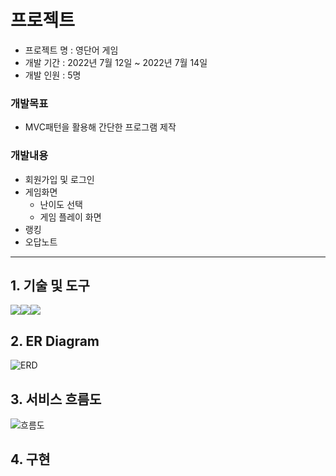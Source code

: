 # 프로젝트
- 프로젝트 명 : 영단어 게임
- 개발 기간 : 2022년 7월 12일 ~ 2022년 7월 14일
- 개발 인원 : 5명

### 개발목표
- MVC패턴을 활용해 간단한 프로그램 제작

### 개발내용
- 회원가입 및 로그인
- 게임화면
   - 난이도 선택
   - 게임 플레이 화면
- 랭킹
- 오답노트 
***


## 1. 기술 및 도구
<img src="https://img.shields.io/badge/JAVA-007396?style=for-the-badge&logo=java&logoColor=white"><img src="https://img.shields.io/badge/oracle-F80000?style=for-the-badge&logo=oracle&logoColor=white"><img src="https://img.shields.io/badge/Eclipse-2C2255?style=for-the-badge&logo=Eclipse%20IDE&logoColor=white">
## 2. ER Diagram
![ERD](https://user-images.githubusercontent.com/107980297/211022209-54dbd6d2-dbdc-43bb-9ff4-556910293b2e.jpg)
## 3. 서비스 흐름도
![흐름도](https://user-images.githubusercontent.com/107980297/211022202-416ad6ed-f575-4663-a397-f54a0e43b2f3.jpg)
## 4. 구현
